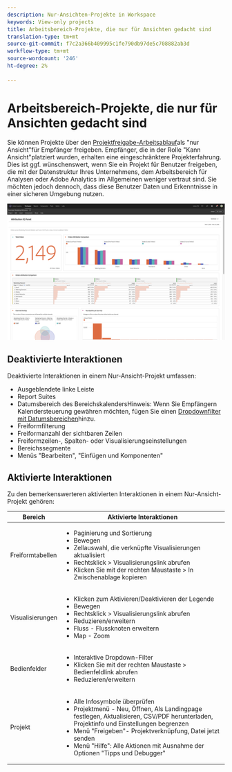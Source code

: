 ```yaml
---
description: Nur-Ansichten-Projekte in Workspace
keywords: View-only projects
title: Arbeitsbereich-Projekte, die nur für Ansichten gedacht sind
translation-type: tm+mt
source-git-commit: f7c2a366b409995c1fe790db97de5c708882ab3d
workflow-type: tm+mt
source-wordcount: '246'
ht-degree: 2%

---
```



# Arbeitsbereich-Projekte, die nur für Ansichten gedacht sind

Sie können Projekte über den [Projektfreigabe-Arbeitsablauf](/help/analyze/analysis-workspace/curate-share/share-projects.md)als &quot;nur Ansicht&quot;für Empfänger freigeben. Empfänger, die in der Rolle &quot;Kann Ansicht&quot;platziert wurden, erhalten eine eingeschränktere Projekterfahrung. Dies ist ggf. wünschenswert, wenn Sie ein Projekt für Benutzer freigeben, die mit der Datenstruktur Ihres Unternehmens, dem Arbeitsbereich für Analysen oder Adobe Analytics im Allgemeinen weniger vertraut sind. Sie möchten jedoch dennoch, dass diese Benutzer Daten und Erkenntnisse in einer sicheren Umgebung nutzen.

![](assets/view-only-project.png)

## Deaktivierte Interaktionen

Deaktivierte Interaktionen in einem Nur-Ansicht-Projekt umfassen:

* Ausgeblendete linke Leiste
* Report Suites
* Datumsbereich des BereichskalendersHinweis: Wenn Sie Empfängern Kalendersteuerung gewähren möchten, fügen Sie einen [Dropdownfilter mit Datumsbereichen](https://docs.adobe.com/content/help/en/analytics-learn/tutorials/analysis-workspace/using-panels/using-drop-down-filters.html)hinzu.
* Freiformfilterung
* Freiformanzahl der sichtbaren Zeilen
* Freiformzeilen-, Spalten- oder Visualisierungseinstellungen
* Bereichssegmente
* Menüs &quot;Bearbeiten&quot;, &quot;Einfügen und Komponenten&quot;

## Aktivierte Interaktionen

Zu den bemerkenswerteren aktivierten Interaktionen in einem Nur-Ansicht-Projekt gehören:

| Bereich | Aktivierte Interaktionen |
|---|---|
| Freiformtabellen | <ul><li>Paginierung und Sortierung</li><li>Bewegen</li><li>Zellauswahl, die verknüpfte Visualisierungen aktualisiert</li><li>Rechtsklick > Visualisierungslink abrufen</li><li>Klicken Sie mit der rechten Maustaste > In Zwischenablage kopieren</li></ul> |
| Visualisierungen | <ul><li>Klicken zum Aktivieren/Deaktivieren der Legende</li><li>Bewegen</li><li>Rechtsklick > Visualisierungslink abrufen</li><li>Reduzieren/erweitern</li><li>Fluss - Flussknoten erweitern</li><li>Map - Zoom</li></ul> |
| Bedienfelder | <ul><li>Interaktive Dropdown-Filter</li><li>Klicken Sie mit der rechten Maustaste > Bedienfeldlink abrufen</li><li>Reduzieren/erweitern</li></ul> |
| Projekt  | <ul><li>Alle Infosymbole überprüfen</li><li>Projektmenü - Neu, Öffnen, Als Landingpage festlegen, Aktualisieren, CSV/PDF herunterladen, Projektinfo und Einstellungen begrenzen</li><li>Menü &quot;Freigeben&quot;- Projektverknüpfung, Datei jetzt senden</li><li>Menü &quot;Hilfe&quot;: Alle Aktionen mit Ausnahme der Optionen &quot;Tipps und Debugger&quot;</li></ul> |